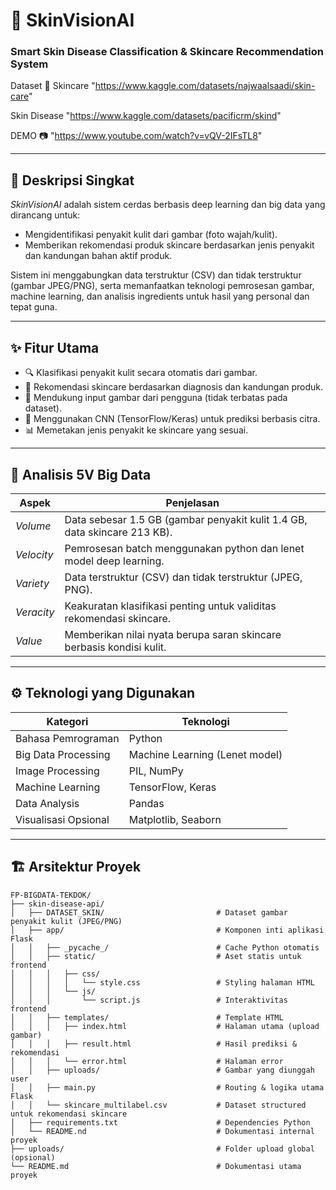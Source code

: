 # 🧠 SkinVisionAI
### Smart Skin Disease Classification & Skincare Recommendation System

Dataset 📁
Skincare
"https://www.kaggle.com/datasets/najwaalsaadi/skin-care" 

Skin Disease
"https://www.kaggle.com/datasets/pacificrm/skind"

DEMO 📷
"https://www.youtube.com/watch?v=vQV-2IFsTL8"

---

## 📌 Deskripsi Singkat

*SkinVisionAI* adalah sistem cerdas berbasis deep learning dan big data yang dirancang untuk:
- Mengidentifikasi penyakit kulit dari gambar (foto wajah/kulit).
- Memberikan rekomendasi produk skincare berdasarkan jenis penyakit dan kandungan bahan aktif produk.

Sistem ini menggabungkan data terstruktur (CSV) dan tidak terstruktur (gambar JPEG/PNG), serta memanfaatkan teknologi pemrosesan gambar, machine learning, dan analisis ingredients untuk hasil yang personal dan tepat guna.

---

## ✨ Fitur Utama

- 🔍 Klasifikasi penyakit kulit secara otomatis dari gambar.
- 🧴 Rekomendasi skincare berdasarkan diagnosis dan kandungan produk.
- 📂 Mendukung input gambar dari pengguna (tidak terbatas pada dataset).
- 🧠 Menggunakan CNN (TensorFlow/Keras) untuk prediksi berbasis citra.
- 📊 Memetakan jenis penyakit ke skincare yang sesuai.

---

## 🧠 Analisis 5V Big Data

| Aspek      | Penjelasan                                                                 |
|------------|-----------------------------------------------------------------------------|
| *Volume* | Data sebesar 1.5 GB (gambar penyakit kulit 1.4 GB, data skincare 213 KB).  |
| *Velocity* | Pemrosesan batch menggunakan python dan lenet model deep learning.            |
| *Variety* | Data terstruktur (CSV) dan tidak terstruktur (JPEG, PNG).                 |
| *Veracity* | Keakuratan klasifikasi penting untuk validitas rekomendasi skincare.     |
| *Value*   | Memberikan nilai nyata berupa saran skincare berbasis kondisi kulit.      |

---
## ⚙ Teknologi yang Digunakan

| Kategori            | Teknologi                  |
|---------------------|----------------------------|
| Bahasa Pemrograman  | Python                     |
| Big Data Processing | Machine Learning (Lenet model)     |
| Image Processing    | PIL, NumPy                 |
| Machine Learning    | TensorFlow, Keras          |
| Data Analysis       | Pandas                     |
| Visualisasi Opsional| Matplotlib, Seaborn        |

---
## 🏗 Arsitektur Proyek
```plaintext
FP-BIGDATA-TEKDOK/
├── skin-disease-api/
│   ├── DATASET_SKIN/                         # Dataset gambar penyakit kulit (JPEG/PNG)
│   ├── app/                                  # Komponen inti aplikasi Flask
│   │   ├── _pycache_/                        # Cache Python otomatis
│   │   ├── static/                           # Aset statis untuk frontend
│   │   │   ├── css/
│   │   │   │   └── style.css                 # Styling halaman HTML
│   │   │   └── js/
│   │   │       └── script.js                 # Interaktivitas frontend
│   │   ├── templates/                        # Template HTML
│   │   │   ├── index.html                    # Halaman utama (upload gambar)
│   │   │   ├── result.html                   # Hasil prediksi & rekomendasi
│   │   │   └── error.html                    # Halaman error
│   │   ├── uploads/                          # Gambar yang diunggah user
│   │   ├── main.py                           # Routing & logika utama Flask
│   │   └── skincare_multilabel.csv           # Dataset structured untuk rekomendasi skincare
│   ├── requirements.txt                      # Dependencies Python
│   └── README.nd                             # Dokumentasi internal proyek
├── uploads/                                  # Folder upload global (opsional)
└── README.md                                 # Dokumentasi utama proyek



